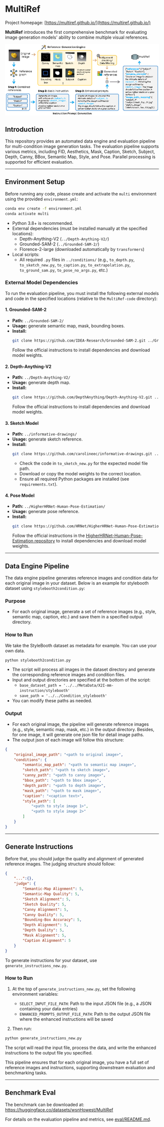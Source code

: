 # MultiRef

Project homepage: [https://multiref.github.io/](https://multiref.github.io/)

**MultiRef** introduces the first comprehensive benchmark for evaluating image generation models' ability to combine multiple visual references.

![Pipeline Overview](./images/overview.png)



## Introduction
This repository provides an automated data engine and evaluation pipeline for multi-condition image generation tasks. The evaluation pipeline supports various metrics, including FID, Aesthetics, Mask, Caption, Sketch, Subject, Depth, Canny, BBox, Semantic Map, Style, and Pose. Parallel processing is supported for efficient evaluation.

---

## Environment Setup

Before running any code, please create and activate the `multi` environment using the provided `environment.yml`:

```bash
conda env create -f environment.yml
conda activate multi
```

- Python 3.8+ is recommended.
- External dependencies (must be installed manually at the specified locations):
  - Depth-Anything-V2 (`../Depth-Anything-V2/`)
  - Grounded-SAM-2 (`../Grounded-SAM-2/`)
  - Florence-2-large (downloaded automatically by `transformers`)
- Local scripts:
  - All required `.py` files in `../conditions/` (e.g., `to_depth.py`, `to_sketch_new.py`, `to_caption.py`, `to_extrapolation.py`, `to_ground_sam.py`, `to_pose_no_args.py`, etc.)

### External Model Dependencies

To run the evaluation pipeline, you must install the following external models and code in the specified locations (relative to the `MultiRef-code` directory):

#### 1. Grounded-SAM-2 
- **Path:** `../Grounded-SAM-2/`
- **Usage:** generate semantic map, mask, bounding boxes.
- **Install:**
  ```bash
  git clone https://github.com/IDEA-Research/Grounded-SAM-2.git ../Grounded-SAM-2
  ```
  Follow the official instructions to install dependencies and download model weights.

#### 2. Depth-Anything-V2 
- **Path:** `../Depth-Anything-V2/`
- **Usage:** generate depth map.
- **Install:**
  ```bash
  git clone https://github.com/DepthAnything/Depth-Anything-V2.git ../Depth-Anything-V2
  ```
  Follow the official instructions to install dependencies and download model weights.

#### 3. Sketch Model 
- **Path:** `../informative-drawings/`
- **Usage:** generate sketch reference.
- **Install:**
  ```bash
  git clone https://github.com/carolineec/informative-drawings.git ../informative-drawings
  ```
  - Check the code in `to_sketch_new.py` for the expected model file path.
  - Download or copy the model weights to the correct location.
  - Ensure all required Python packages are installed (see `requirements.txt`).

#### 4. Pose Model 
- **Path:** `../HigherHRNet-Human-Pose-Estimation/`
- **Usage:** generate pose reference.
- **Install:**
  ```bash
  git clone https://github.com/HRNet/HigherHRNet-Human-Pose-Estimation.git ../HigherHRNet-Human-Pose-Estimation
  ```
  Follow the official instructions in the [HigherHRNet-Human-Pose-Estimation repository](https://github.com/HRNet/HigherHRNet-Human-Pose-Estimation) to install dependencies and download model weights.

---

## Data Engine Pipeline 

The data engine pipeline generates reference images and condition data for each original image in your dataset. Below is an example for stylebooth dataset using `stylebooth2condition.py`:

### Purpose
- For each original image, generate a set of reference images (e.g., style, semantic map, caption, etc.) and save them in a specified output directory.

### How to Run
We take the StyleBooth dataset as metadata for example. You can use your own data.

```bash
python stylebooth2condition.py
```
- The script will process all images in the dataset directory and generate the corresponding reference images and condition files.
- Input and output directories are specified at the bottom of the script:
  - `base_dataset_path = '../../MetaData/X2I-mm-instruction/stylebooth'`
  - `save_path = '../../Condition_stylebooth'`
- You can modify these paths as needed.

### Output
- For each original image, the pipeline will generate reference images (e.g., style, semantic map, mask, etc.) in the output directory. Besides, for one image, it will generate one json file for detail image paths.
- The output json of each image will follow this structure:

```json
{
    "original_image_path": "<path to original image>",
    "conditions": {
        "semantic_map_path": "<path to semantic map image>",
        "sketch_path": "<path to sketch image>",
        "canny_path": "<path to canny image>",
        "bbox_path": "<path to bbox image>",
        "depth_path": "<path to depth image>",
        "mask_path": "<path to mask image>",
        "caption": "<caption text>",
        "style_path": [
            "<path to style image 1>",
            "<path to style image 2>"
        ]
    }
}
```

---

## Generate Instructions

Before that, you should judge the quality and alignment of generated reference images. The judging structure should follow:
```json
{
    "...":{},
    "judge": {
        "Semantic-Map Alignment": 5,
        "Semantic-Map Quality": 5,
        "Sketch Alignment": 5,
        "Sketch Quality": 5,
        "Canny Alignment": 5,
        "Canny Quality": 5,
        "Bounding-Box Accuracy": 5,
        "Depth Alignment": 5,
        "Depth Quality": 5,
        "Mask Alignment": 5,
        "Caption Alignment": 5
    }
}
```

To generate instructions for your dataset, use `generate_instructions_new.py`. 

### How to Run
1. At the top of `generate_instructions_new.py`, set the following environment variables:
   - `SELECT_INPUT_FILE_PATH`: Path to the input JSON file (e.g., a JSON containing your data entries)
   - `ENHANCED_PROMPTS_OUTPUT_FILE_PATH`: Path to the output JSON file where the enhanced instructions will be saved

2. Then run:
```bash
python generate_instructions_new.py
```
The script will read the input file, process the data, and write the enhanced instructions to the output file you specified.


This pipeline ensures that for each original image, you have a full set of reference images and instructions, supporting downstream evaluation and benchmarking tasks.

---

## Benchmark Eval

The benchmark can be downloaded at: https://huggingface.co/datasets/wsnHowest/MultiRef

For details on the evaluation pipeline and metrics, see [eval/README.md](./eval/README.md).



